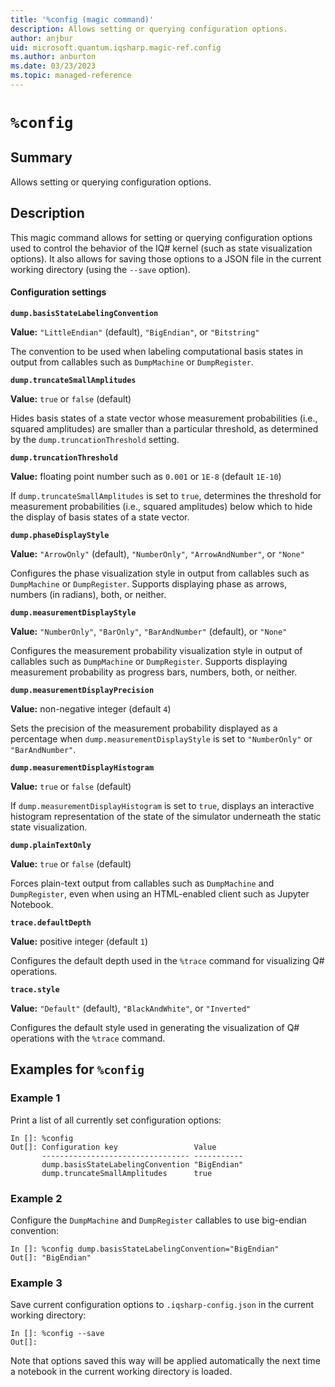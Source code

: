 ```yaml
---
title: '%config (magic command)'
description: Allows setting or querying configuration options.
author: anjbur
uid: microsoft.quantum.iqsharp.magic-ref.config
ms.author: anburton
ms.date: 03/23/2023
ms.topic: managed-reference
---
```


<!--
    NB: This file has been automatically generated from Microsoft.Quantum.IQSharp.Jupyter.dll,
        please do not manually edit it.

    [DEBUG] JSON source:
        {"Name": "%config", "Documentation": {"Summary": "Allows setting or querying configuration options.", "Full": null, "Description": "\r\nThis magic command allows for setting or querying\r\nconfiguration options used to control the behavior of the\r\nIQ# kernel (such as state visualization options). It also\r\nallows for saving those options to a JSON file in the current\r\nworking directory (using the `--save` option).\r\n\r\n#### Configuration settings\r\n\r\n**`dump.basisStateLabelingConvention`**\r\n\r\n**Value:** `\"LittleEndian\"` (default), `\"BigEndian\"`, or `\"Bitstring\"`\r\n\r\nThe convention to be used when labeling computational\r\nbasis states in output from callables such as `DumpMachine` or `DumpRegister`.\r\n\r\n**`dump.truncateSmallAmplitudes`**\r\n\r\n**Value:** `true` or `false` (default)\r\n\r\nHides basis states of a state vector whose measurement probabilities\r\n(i.e., squared amplitudes) are smaller than a particular threshold, as determined by\r\nthe `dump.truncationThreshold` setting.\r\n\r\n**`dump.truncationThreshold`**\r\n\r\n**Value:** floating point number such as `0.001` or `1E-8` (default `1E-10`)\r\n\r\nIf `dump.truncateSmallAmplitudes` is set to `true`, determines the\r\nthreshold for measurement probabilities (i.e., squared amplitudes) below which to hide the display\r\nof basis states of a state vector.\r\n\r\n**`dump.phaseDisplayStyle`**\r\n\r\n**Value:** `\"ArrowOnly\"` (default), `\"NumberOnly\"`, `\"ArrowAndNumber\"`, or `\"None\"`\r\n\r\nConfigures the phase visualization style in output from callables such as\r\n`DumpMachine` or `DumpRegister`. Supports displaying phase as arrows, numbers (in radians), both, or neither.\r\n\r\n**`dump.measurementDisplayStyle`**\r\n\r\n**Value:** `\"NumberOnly\"`, `\"BarOnly\"`, `\"BarAndNumber\"` (default), or `\"None\"`\r\n\r\nConfigures the measurement probability visualization style in output of callables such as \r\n`DumpMachine` or `DumpRegister`. Supports displaying measurement probability as progress bars, numbers, both,\r\nor neither. \r\n\r\n**`dump.measurementDisplayPrecision`**\r\n\r\n**Value:** non-negative integer (default `4`)\r\n\r\nSets the precision of the measurement probability displayed as a percentage when\r\n`dump.measurementDisplayStyle` is set to `\"NumberOnly\"` or `\"BarAndNumber\"`.\r\n\r\n**`dump.measurementDisplayHistogram`**\r\n\r\n**Value:** `true` or `false` (default)\r\n\r\nIf `dump.measurementDisplayHistogram` is set to `true`, displays an interactive\r\nhistogram representation of the state of the simulator underneath the static state visualization.\r\n\r\n**`dump.plainTextOnly`**\r\n\r\n**Value:** `true` or `false` (default)\r\n\r\nForces plain-text output from callables such as `DumpMachine` and `DumpRegister`, even\r\nwhen using an HTML-enabled client such as Jupyter Notebook.\r\n\r\n**`trace.defaultDepth`**\r\n\r\n**Value:** positive integer (default `1`)\r\n\r\nConfigures the default depth used in the `%trace` command for visualizing Q# operations.\r\n\r\n**`trace.style`**\r\n\r\n**Value:** `\"Default\"` (default), `\"BlackAndWhite\"`, or `\"Inverted\"`\r\n\r\nConfigures the default style used in generating the visualization of Q# operations with the `%trace` command.\r\n                ", "Remarks": null, "Examples": ["\r\nPrint a list of all currently set configuration options:\r\n```\r\nIn []: %config\r\nOut[]: Configuration key                 Value\r\n       --------------------------------- -----------\r\n       dump.basisStateLabelingConvention \"BigEndian\"\r\n       dump.truncateSmallAmplitudes      true\r\n```\r\n                    ", "\r\nConfigure the `DumpMachine` and `DumpRegister` callables\r\nto use big-endian convention:\r\n```\r\nIn []: %config dump.basisStateLabelingConvention=\"BigEndian\"\r\nOut[]: \"BigEndian\"\r\n```\r\n                    ", "\r\nSave current configuration options to `.iqsharp-config.json`\r\nin the current working directory:\r\n```\r\nIn []: %config --save\r\nOut[]: \r\n```\r\nNote that options saved this way will be applied automatically\r\nthe next time a notebook in the current working\r\ndirectory is loaded.\r\n                    "], "SeeAlso": null}, "AssemblyName": "Microsoft.Quantum.IQSharp.Jupyter"}
-->

# `%config`

## Summary

Allows setting or querying configuration options.

## Description

This magic command allows for setting or querying
configuration options used to control the behavior of the
IQ# kernel (such as state visualization options). It also
allows for saving those options to a JSON file in the current
working directory (using the `--save` option).

#### Configuration settings

**`dump.basisStateLabelingConvention`**

**Value:** `"LittleEndian"` (default), `"BigEndian"`, or `"Bitstring"`

The convention to be used when labeling computational
basis states in output from callables such as `DumpMachine` or `DumpRegister`.

**`dump.truncateSmallAmplitudes`**

**Value:** `true` or `false` (default)

Hides basis states of a state vector whose measurement probabilities
(i.e., squared amplitudes) are smaller than a particular threshold, as determined by
the `dump.truncationThreshold` setting.

**`dump.truncationThreshold`**

**Value:** floating point number such as `0.001` or `1E-8` (default `1E-10`)

If `dump.truncateSmallAmplitudes` is set to `true`, determines the
threshold for measurement probabilities (i.e., squared amplitudes) below which to hide the display
of basis states of a state vector.

**`dump.phaseDisplayStyle`**

**Value:** `"ArrowOnly"` (default), `"NumberOnly"`, `"ArrowAndNumber"`, or `"None"`

Configures the phase visualization style in output from callables such as
`DumpMachine` or `DumpRegister`. Supports displaying phase as arrows, numbers (in radians), both, or neither.

**`dump.measurementDisplayStyle`**

**Value:** `"NumberOnly"`, `"BarOnly"`, `"BarAndNumber"` (default), or `"None"`

Configures the measurement probability visualization style in output of callables such as
`DumpMachine` or `DumpRegister`. Supports displaying measurement probability as progress bars, numbers, both,
or neither.

**`dump.measurementDisplayPrecision`**

**Value:** non-negative integer (default `4`)

Sets the precision of the measurement probability displayed as a percentage when
`dump.measurementDisplayStyle` is set to `"NumberOnly"` or `"BarAndNumber"`.

**`dump.measurementDisplayHistogram`**

**Value:** `true` or `false` (default)

If `dump.measurementDisplayHistogram` is set to `true`, displays an interactive
histogram representation of the state of the simulator underneath the static state visualization.

**`dump.plainTextOnly`**

**Value:** `true` or `false` (default)

Forces plain-text output from callables such as `DumpMachine` and `DumpRegister`, even
when using an HTML-enabled client such as Jupyter Notebook.

**`trace.defaultDepth`**

**Value:** positive integer (default `1`)

Configures the default depth used in the `%trace` command for visualizing Q# operations.

**`trace.style`**

**Value:** `"Default"` (default), `"BlackAndWhite"`, or `"Inverted"`

Configures the default style used in generating the visualization of Q# operations with the `%trace` command.

## Examples for `%config`

### Example 1

Print a list of all currently set configuration options:
```
In []: %config
Out[]: Configuration key                 Value
       --------------------------------- -----------
       dump.basisStateLabelingConvention "BigEndian"
       dump.truncateSmallAmplitudes      true
```

### Example 2

Configure the `DumpMachine` and `DumpRegister` callables
to use big-endian convention:
```
In []: %config dump.basisStateLabelingConvention="BigEndian"
Out[]: "BigEndian"
```

### Example 3

Save current configuration options to `.iqsharp-config.json`
in the current working directory:
```
In []: %config --save
Out[]:
```
Note that options saved this way will be applied automatically
the next time a notebook in the current working
directory is loaded.
